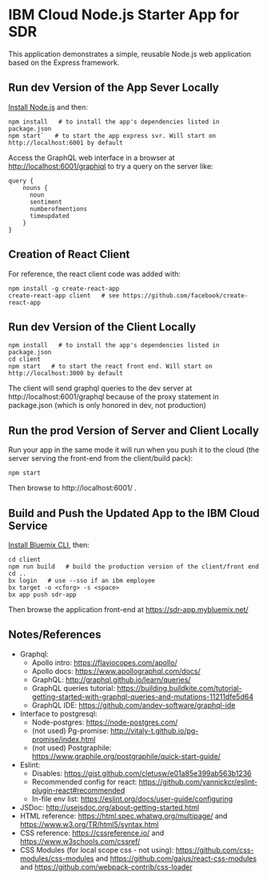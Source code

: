 # IBM Cloud Node.js Starter App for SDR

This application demonstrates a simple, reusable Node.js web application based on the Express framework.

## Run dev Version of the App Sever Locally

[Install Node.js](https://nodejs.org/en/download/) and then:

```
npm install   # to install the app's dependencies listed in package.json
npm start`   # to start the app express svr. Will start on http://localhost:6001 by default
```

Access the GraphQL web interface in a browser at <http://localhost:6001/graphiql> to try a query on the server like:

```
query {
    nouns {
      noun
      sentiment
      numberofmentions
      timeupdated
    }
}
```

## Creation of React Client

For reference, the react client code was added with:

```
npm install -g create-react-app
create-react-app client   # see https://github.com/facebook/create-react-app
```

## Run dev Version of the Client Locally

```
npm install   # to install the app's dependencies listed in package.json
cd client
npm start   # to start the react front end. Will start on http://localhost:3000 by default
```

The client will send graphql queries to the dev server at http://localhost:6001/graphql because of the proxy statement in package.json (which is only honored in dev, not production)

## Run the prod Version of Server and Client Locally

Run your app in the same mode it will run when you push it to the cloud (the server serving the front-end from the client/build pack):

```
npm start
```

Then browse to http://localhost:6001/ .

## Build and Push the Updated App to the IBM Cloud Service

[Install Bluemix CLI](https://console.bluemix.net/docs/cli/reference/bluemix_cli/get_started.html), then:

```
cd client
npm run build   # build the production version of the client/front end
cd ..
bx login   # use --sso if an ibm employee
bx target -o <cforg> -s <space>
bx app push sdr-app
```

Then browse the application front-end at https://sdr-app.mybluemix.net/

## Notes/References

- Graphql:
    - Apollo intro: https://flaviocopes.com/apollo/
    - Apollo docs: https://www.apollographql.com/docs/
    - GraphQL: http://graphql.github.io/learn/queries/
    - GraphQL queries tutorial: https://building.buildkite.com/tutorial-getting-started-with-graphql-queries-and-mutations-11211dfe5d64
    - GraphQL IDE: https://github.com/andev-software/graphql-ide
- Interface to postgresql:
    - Node-postgres: https://node-postgres.com/
    - (not used) Pg-promise: http://vitaly-t.github.io/pg-promise/index.html
    - (not used) Postgraphile: https://www.graphile.org/postgraphile/quick-start-guide/
- Eslint:
    - Disables: https://gist.github.com/cletusw/e01a85e399ab563b1236
    - Recommended config for react: https://github.com/yannickcr/eslint-plugin-react#recommended
    - In-file env list: https://eslint.org/docs/user-guide/configuring
- JSDoc: http://usejsdoc.org/about-getting-started.html
- HTML reference: https://html.spec.whatwg.org/multipage/ and https://www.w3.org/TR/html5/syntax.html
- CSS reference: https://cssreference.io/ and https://www.w3schools.com/cssref/
- CSS Modules (for local scope css - not using): https://github.com/css-modules/css-modules and https://github.com/gajus/react-css-modules and https://github.com/webpack-contrib/css-loader
